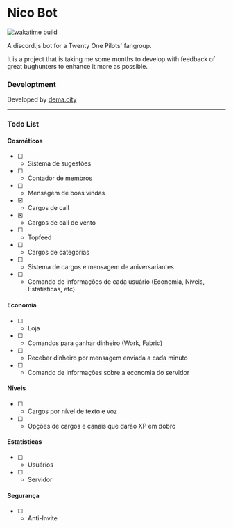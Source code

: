 # Nico Bot
[![wakatime](https://wakatime.com/badge/github/jurgenjacobsen/nico.svg)](https://wakatime.com/badge/github/jurgenjacobsen/nico)
[build](https://img.shields.io/github/checks-status/jurgenjacobsen/nico/main?style=flat-square)

A discord.js bot for a Twenty One Pilots' fangroup.

It is a project that is taking me some months to develop with feedback of great bughunters to enhance it more as possible.

### Developtment
Developed by [dema.city](https://dema.city/join)

___
### Todo List
#### Cosméticos

- [ ] - Sistema de sugestões
- [ ] - Contador de membros
- [ ] - Mensagem de boas vindas
- [X] - Cargos de call
- [X] - Cargos de call de vento
- [ ] - Topfeed
- [ ] - Cargos de categorias
- [ ] - Sistema de cargos e mensagem de aniversariantes
- [ ] - Comando de informações de cada usuário (Economia, Níveis, Estatísticas, etc)

#### Economia

- [ ] - Loja
- [ ] - Comandos para ganhar dinheiro (Work, Fabric)
- [ ] - Receber dinheiro por mensagem enviada a cada minuto
- [ ] - Comando de informações sobre a economia do servidor

#### Níveis

- [ ] - Cargos por nível de texto e voz
- [ ] - Opções de cargos e canais que darão XP em dobro

#### Estatísticas

- [ ] - Usuários
- [ ] - Servidor

#### Segurança
- [ ] - Anti-Invite